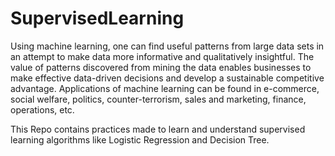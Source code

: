 # SupervisedLearning

Using machine learning, one can find useful patterns from large data sets in an attempt to make data more informative and qualitatively insightful. 
The value of patterns discovered from mining the data enables businesses to make effective data-driven decisions and develop a sustainable competitive advantage. 
Applications of machine learning can be found in e-commerce, social welfare, politics, counter-terrorism, sales and marketing, finance, operations, etc.

This Repo contains practices made to learn and understand supervised learning algorithms like Logistic Regression and Decision Tree.

